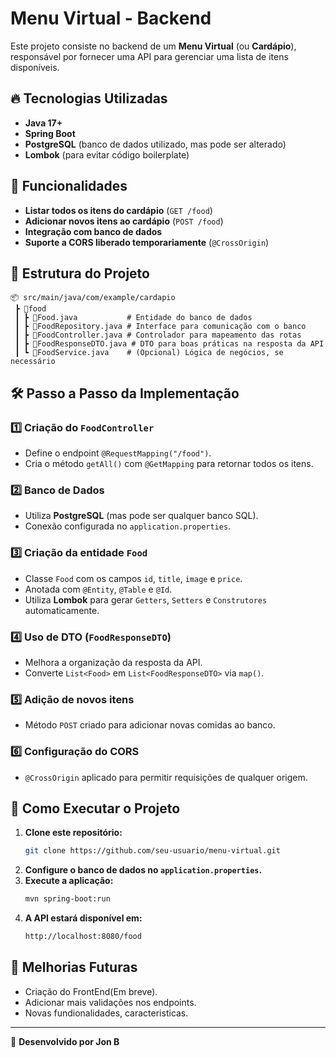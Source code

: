 # Menu Virtual - Backend

Este projeto consiste no backend de um **Menu Virtual** (ou **Cardápio**), responsável por fornecer uma API para gerenciar uma lista de itens disponíveis.

## 🔥 Tecnologias Utilizadas

- **Java 17+**
- **Spring Boot**
- **PostgreSQL** (banco de dados utilizado, mas pode ser alterado)
- **Lombok** (para evitar código boilerplate)

## 🚀 Funcionalidades

- **Listar todos os itens do cardápio** (`GET /food`)
- **Adicionar novos itens ao cardápio** (`POST /food`)
- **Integração com banco de dados**
- **Suporte a CORS liberado temporariamente** (`@CrossOrigin`)

## 📂 Estrutura do Projeto

```
📦 src/main/java/com/example/cardapio
 ┣ 📂food
 ┃ ┣ 📜Food.java           # Entidade do banco de dados
 ┃ ┣ 📜FoodRepository.java # Interface para comunicação com o banco
 ┃ ┣ 📜FoodController.java # Controlador para mapeamento das rotas
 ┃ ┣ 📜FoodResponseDTO.java # DTO para boas práticas na resposta da API
 ┃ ┗ 📜FoodService.java    # (Opcional) Lógica de negócios, se necessário
```

## 🛠️ Passo a Passo da Implementação

### 1️⃣ Criação do `FoodController`
   - Define o endpoint `@RequestMapping("/food")`.
   - Cria o método `getAll()` com `@GetMapping` para retornar todos os itens.
   
### 2️⃣ Banco de Dados
   - Utiliza **PostgreSQL** (mas pode ser qualquer banco SQL).
   - Conexão configurada no `application.properties`.
   
### 3️⃣ Criação da entidade `Food`
   - Classe `Food` com os campos `id`, `title`, `image` e `price`.
   - Anotada com `@Entity`, `@Table` e `@Id`.
   - Utiliza **Lombok** para gerar `Getters`, `Setters` e `Construtores` automaticamente.
   
### 4️⃣ Uso de DTO (`FoodResponseDTO`)
   - Melhora a organização da resposta da API.
   - Converte `List<Food>` em `List<FoodResponseDTO>` via `map()`.
   
### 5️⃣ Adição de novos itens
   - Método `POST` criado para adicionar novas comidas ao banco.
   
### 6️⃣ Configuração do CORS
   - `@CrossOrigin` aplicado para permitir requisições de qualquer origem.

## 🏁 Como Executar o Projeto

1. **Clone este repositório:**
   ```sh
   git clone https://github.com/seu-usuario/menu-virtual.git
   ```
2. **Configure o banco de dados no `application.properties`.**
3. **Execute a aplicação:**
   ```sh
   mvn spring-boot:run
   ```
4. **A API estará disponível em:**
   ```sh
   http://localhost:8080/food
   ```

## 📌 Melhorias Futuras

- Criação do FrontEnd(Em breve).
- Adicionar mais validações nos endpoints.
- Novas fundionalidades, caracteristicas.

---

📌 **Desenvolvido por Jon B**

